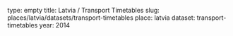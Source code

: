 type: empty
title: Latvia / Transport Timetables
slug: places/latvia/datasets/transport-timetables
place: latvia
dataset: transport-timetables
year: 2014
